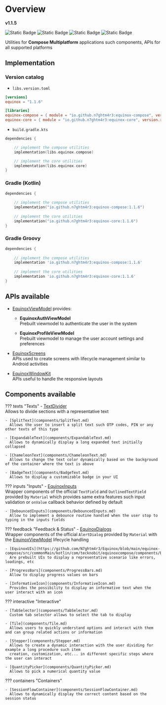 # Overview

**v1.1.5**

![Static Badge](https://img.shields.io/badge/android-4280511051?link=https%3A%2F%2Fplay.google.com%2Fstore%2Fapps%2Fdetails%3Fid%3Dcom.tecknobit.ametista)
![Static Badge](https://img.shields.io/badge/ios-445E91?link=https%3A%2F%2Fimg.shields.io%2Fbadge%2Fandroid-4280511051)
![Static Badge](https://img.shields.io/badge/desktop-006874?link=https%3A%2F%2Fimg.shields.io%2Fbadge%2Fandroid-4280511051)
![Static Badge](https://img.shields.io/badge/wasmjs-834C74?link=https%3A%2F%2Fimg.shields.io%2Fbadge%2Fandroid-4280511051)

Utilities for **Compose Multiplatform** applications such components, APIs for all supported platforms

## Implementation

### Version catalog

- `libs.version.toml`

```toml
[versions]
equinox = "1.1.6"

[libraries]
equinox-compose = { module = "io.github.n7ghtm4r3:equinox-compose", version.ref = "equinox" }
equinox-core = { module = "io.github.n7ghtm4r3:equinox-core", version.ref = "equinox" }
```

- `build.gradle.kts`

```kotlin
dependencies {

    // implement the compose utilities
    implementation(libs.equinox.compose)

    // implement the core utilities
    implementation(libs.equinox.core)
}
```

### Gradle (Kotlin)

```kotlin
dependencies {
    
    // implement the compose utilities
    implementation("io.github.n7ghtm4r3:equinox-compose:1.1.6")
    
    // implement the core utilities
    implementation("io.github.n7ghtm4r3:equinox-core:1.1.6")
}
```

### Gradle Groovy

```groovy
dependencies {
   
    // implement the compose utilities
    implementation 'io.github.n7ghtm4r3:equinox-compose:1.1.6'
    
    // implement the core utilities
    implementation 'io.github.n7ghtm4r3:equinox-core:1.1.6'
}
```

## APIs available

- [EquinoxViewModel](APIs/EquinoxViewModel.md) provides:
    - **EquinoxAuthViewModel**  
      Prebuilt viewmodel to authenticate the user in the system

    - **EquinoxProfileViewModel**  
      Prebuilt viewmodel to manage the user account settings and preferences

- [EquinoxScreens](APIs/EquinoxScreens.md)  
  APIs used to create screens with lifecycle management similar to Android activities

- [EquinoxWindowKit](APIs/EquinoxWindowKit.md)  
  APIs useful to handle the responsive layouts

## Components available

??? texts "Texts"
    - [TextDivider](components/TextDivider.md)  
    Allows to divide sections with a representative text

    - [SplitText](components/SplitText.md)  
      Allows the user to insert a split text such OTP codes, PIN or any other texts of this type
    
    - [ExpandableText](components/ExpandableText.md)  
      Allows to dynamically display a long expanded text initially collapsed
    
    - [ChameleonText](components/ChameleonText.md)  
      Allows to change the text color dynamically based on the background of the container where the text is above
     
    - [BadgeText](components/BadgeText.md)  
      Allows to display a customizable badge in your UI

??? inputs "Inputs"
    - [EquinoxInputs](https://github.com/N7ghtm4r3/Equinox/blob/main/equinox-compose/src/commonMain/kotlin/com/tecknobit/equinoxcompose/components/EquinoxInputs.kt)  
      Wrapper components of the official `TextField` and `OutlinedTextField` provided by `Material` which provides same 
      extra features such input validation or `onValue` callback behavior defined by default
    
    - [DebouncedInputs](components/DebouncedInputs.md)  
      Allow to implement a debounce routine handled when the user stop to typing in the inputs fields

??? feedback "Feedback & Status"
    - [EquinoxDialogs](https://github.com/N7ghtm4r3/Equinox/blob/main/equinox-compose/src/commonMain/kotlin/com/tecknobit/equinoxcompose/components/EquinoxDialogs.kt)  
      Wrapper components of the official `AlertDialog` provided by `Material` with the [EquinoxViewModel](APIs/EquinoxViewModel.md)
      lifecycle handling

    - [EquinoxUIs](https://github.com/N7ghtm4r3/Equinox/blob/main/equinox-compose/src/commonMain/kotlin/com/tecknobit/equinoxcompose/components/EquinoxUIs.kt)   
      Are prebuilt UIs to display a representative scenario like errors, loadings, etc
    
    - [ProgressBars](components/ProgressBars.md)  
      Allow to display progress values on bars

    - [InformativeIcon](components/InformativeIcon.md)  
      Provides the possibility to display an informative text when the user interact with an icon

??? interactive "Interactive"

    - [TabSelector](components/TabSelector.md)  
      Custom tab selector allows to select the tab to display
    
    - [Tile](components/Tile.md)  
      Allows users to quickly understand options and interact with them and can group related actions or information

    - [Stepper](components/Stepper.md)  
      Allows to create a dynamic interaction with the user dividing for example a long procedure such item
      creation, customization, etc... in different specific steps where the user can interact

    - [QuantityPicker](components/QuantityPicker.md)  
      Allows to pick a numerical quantity value

??? containers "Containers"

    - [SessionFlowContainer](components/SessionFlowContainer.md)  
      Allows to dynamically display the correct content based on the session status